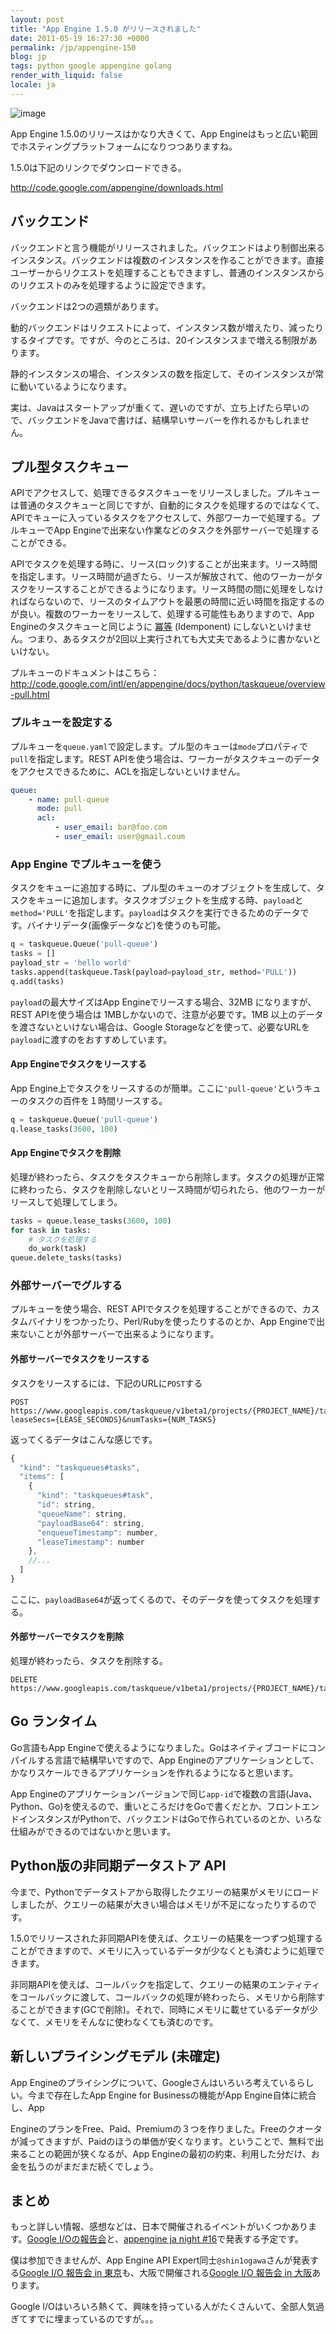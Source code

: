 ```yaml
---
layout: post
title: "App Engine 1.5.0 がリリースされました"
date: 2011-05-19 16:27:30 +0000
permalink: /jp/appengine-150
blog: jp
tags: python google appengine golang
render_with_liquid: false
locale: ja
---
```


![image](/assets/images/appengine/appengine_lowres.png)

App Engine 1.5.0のリリースはかなり大きくて、App
Engineはもっと広い範囲でホスティングプラットフォームになりつつありますね。

1.5.0は下記のリンクでダウンロードできる。

<http://code.google.com/appengine/downloads.html>

## バックエンド

バックエンドと言う機能がリリースされました。バックエンドはより制御出来るインスタンス。バックエンドは複数のインスタンスを作ることができます。直接ユーザーからリクエストを処理することもできますし、普通のインスタンスからのリクエストのみを処理するように設定できます。

バックエンドは2つの週類があります。

動的バックエンドはリクエストによって、インスタンス数が増えたり、減ったりするタイプです。ですが、今のところは、20インスタンスまで増える制限があります。

静的インスタンスの場合、インスタンスの数を指定して、そのインスタンスが常に動いているようになります。

実は、Javaはスタートアップが重くて、遅いのですが、立ち上げたら早いので、バックエンドをJavaで書けば、結構早いサーバーを作れるかもしれません。

## プル型タスクキュー

APIでアクセスして、処理できるタスクキューをリリースしました。プルキューは普通のタスクキューと同じですが、自動的にタスクを処理するのではなくて、APIでキューに入っているタスクをアクセスして、外部ワーカーで処理する。プルキューでApp
Engineで出来ない作業などのタスクを外部サーバーで処理することができる。

APIでタスクを処理する時に、リース(ロック)することが出来ます。リース時間を指定します。リース時間が過ぎたら、リースが解放されて、他のワーカーがタスクをリースすることができるようになります。リース時間の間に処理をしなければならないので、リースのタイムアウトを最悪の時間に近い時間を指定するのが良い。複数のワーカーをリースして、処理する可能性もありますので、App Engineのタスクキューと同じように [冪等](http://ja.wikipedia.org/wiki/%E5%86%AA%E7%AD%89) (Idemponent) にしないといけません。つまり、あるタスクが2回以上実行されても大丈夫であるように書かないといけない。

プルキューのドキュメントはこちら：
<http://code.google.com/intl/en/appengine/docs/python/taskqueue/overview-pull.html>

### プルキューを設定する

プルキューを`queue.yaml`で設定します。プル型のキューは`mode`プロパティで`pull`を指定します。REST APIを使う場合は、ワーカーがタスクキューのデータをアクセスできるために、ACLを指定しないといけません。

```yaml
queue:
    - name: pull-queue
      mode: pull
      acl:
          - user_email: bar@foo.com
          - user_email: user@gmail.coum
```

### App Engine でプルキューを使う

タスクをキューに追加する時に、プル型のキューのオブジェクトを生成して、タスクをキューに追加します。タスクオブジェクトを生成する時、`payload`と`method='PULL'`を指定します。`payload`はタスクを実行できるためのデータです。バイナリデータ(画像データなど)を使うのも可能。

```python
q = taskqueue.Queue('pull-queue')
tasks = []
payload_str = 'hello world'
tasks.append(taskqueue.Task(payload=payload_str, method='PULL'))
q.add(tasks)
```

`payload`の最大サイズはApp Engineでリースする場合、32MB になりますが、REST APIを使う場合は 1MBしかないので、注意が必要です。1MB 以上のデータを渡さないといけない場合は、Google Storageなどを使って、必要なURLを`payload`に渡すのをおすすめしています。

#### App Engineでタスクをリースする

App Engine上でタスクをリースするのが簡単。ここに`'pull-queue'`というキューのタスクの百件を１時間リースする。

```python
q = taskqueue.Queue('pull-queue')
q.lease_tasks(3600, 100)
```

#### App Engineでタスクを削除

処理が終わったら、タスクをタスクキューから削除します。タスクの処理が正常に終わったら、タスクを削除しないとリース時間が切られたら、他のワーカーがリースして処理してしまう。

```python
tasks = queue.lease_tasks(3600, 100)
for task in tasks:
    # タスクを処理する
    do_work(task)
queue.delete_tasks(tasks)
```

### 外部サーバーでグルする

プルキューを使う場合、REST
APIでタスクを処理することができるので、カスタムバイナリをつかったり、Perl/Rubyを使ったりするのとか、App
Engineで出来ないことが外部サーバーで出来るようになります。

#### 外部サーバーでタスクをリースする

タスクをリースするには、下記のURLに`POST`する

```text
POST
https://www.googleapis.com/taskqueue/v1beta1/projects/{PROJECT_NAME}/taskqueues/{TASKQUEUE_NAME}/tasks/lease?leaseSecs={LEASE_SECONDS}&numTasks={NUM_TASKS}
```

返ってくるデータはこんな感じです。

```javascript
{
  "kind": "taskqueues#tasks",
  "items": [
    {
      "kind": "taskqueues#task",
      "id": string,
      "queueName": string,
      "payloadBase64": string,
      "enqueueTimestamp": number,
      "leaseTimestamp": number
    },
    //...
  ]
}
```

ここに、`payloadBase64`が返ってくるので、そのデータを使ってタスクを処理する。

#### 外部サーバーでタスクを削除

処理が終わったら、タスクを削除する。

```text
DELETE
https://www.googleapis.com/taskqueue/v1beta1/projects/{PROJECT_NAME}/taskqueues/{TASKQUEUE_NAME}/tasks/{TASK_NAME}
```

## Go ランタイム

Go言語もApp
Engineで使えるようになりました。Goはネイティブコードにコンパイルする言語で結構早いですので、App
Engineのアプリケーションとして、かなりスケールできるアプリケーションを作れるようになると思います。

App Engineのアプリケーションバージョンで同じ`app-id`で複数の言語(Java、Python、Go)を使えるので、重いところだけをGoで書くだとか、フロントエンドインスタンスがPythonで、バックエンドはGoで作られているのとか、いろな仕組みができるのではないかと思います。

## Python版の非同期データストア API

今まで、Pythonでデータストアから取得したクエリーの結果がメモリにロードしましたが、クエリーの結果が大きい場合はメモリが不足になったりするのです。

1.5.0でリリースされた非同期APIを使えば、クエリーの結果を一つずつ処理することができますので、メモリに入っているデータが少なくとも済むように処理できます。

非同期APIを使えば、コールバックを指定して、クエリーの結果のエンティティをコールバックに渡して、コールバックの処理が終わったら、メモリから削除することができます(GCで削除)。それで、同時にメモリに載せているデータが少なくて、メモリをそんなに使わなくても済むのです。

## 新しいプライシングモデル (未確定)

App Engineのプライシングについて、Googleさんはいろいろ考えているらしい。今まで存在したApp
Engine for Businessの機能がApp Engine自体に統合し、App

EngineのプランをFree、Paid、Premiumの３つを作りました。Freeのクオータが減ってきますが、Paidのほうの単価が安くなります。ということで、無料で出来ることの範囲が狭くなるが、App
Engineの最初の約束、利用した分だけ、お金を払うのがまだまだ続くでしょう。

## まとめ

もっと詳しい情報、感想などは、日本で開催されるイベントがいくつかあります。[Google I/Oの報告会](http://googledevjp.blogspot.com/2011/05/google-api-experts-google-io-2011.html)と、[appengine ja night #16](http://atnd.org/events/15938)で発表する予定です。

僕は参加できませんが、App Engine API
Expert同士`@shin1ogawa`さんが発表する[Google I/O 報告会 in
東京](http://atnd.org/events/15793)も、大阪で開催される[Google I/O 報告会 in
大阪](http://atnd.org/events/15818)あります。

Google I/Oはいろいろ熱くて、興味を持っている人がたくさんいて、全部人気過ぎてすでに埋まっているのですが。。。
